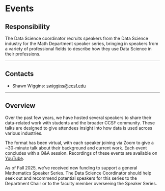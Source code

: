# Events

## Responsibility
The Data Science coordinator recruits speakers from the Data Science industry for the Math Department speaker series, bringing in speakers from a variety of professional fields to describe how they use Data Science in their professions.

---

## Contacts
- Shawn Wiggins: swiggins@ccsf.edu

---

## Overview
Over the past few years, we have hosted several speakers to share their data-related work with students and the broader CCSF community. These talks are designed to give attendees insight into how data is used across various industries.

The format has been virtual, with each speaker joining via Zoom to give a ~30-minute talk about their background and current work. Each event concludes with a Q&A session. Recordings of these events are available on [YouTube](https://www.youtube.com/watch?v=Fu1vBo0HR3Y&list=PLDHNuYFn2lPMa-arWNI5XIONq2i-JfWN-).

As of Fall 2025, we’ve received new funding to support a general Mathematics Speaker Series. The Data Science Coordinator should help seek out and recommend potential speakers for this series to the Department Chair or to the faculty member overseeing the Speaker Series.
